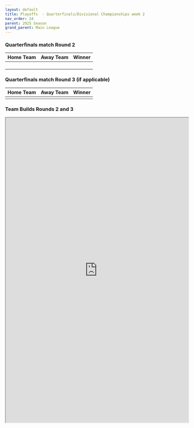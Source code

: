 ```yaml
---
layout: default
title: Playoffs  - Quarterfinals/Divisional Championships week 2
nav_order: 24
parent: 2025 Season
grand_parent: Main League
---
```


### Quarterfinals match Round 2

| Home Team    | Away Team      | Winner       |
|:-------------|:---------------|:-------------|
|       |                |       |
|       |                |      |
|        |                |        |
|  |        |  |


### Quarterfinals match Round 3 (if applicable)

| Home Team | Away Team | Winner  |
|:----------|:----------|:--------|
|   |    |  |


### Team Builds Rounds 2 and 3

<iframe width=600 height=1000 scrolling="yes"  src="https://docs.google.com/document/d/e/2PACX-1vSNdnxoHiVJx68JuCp2hV_nhtMytlEoCyzgMgAlfRJMGWUK8575iL1HQb9pGZMJk0pvLtArtLlUFCDG/pub?embedded=true"></iframe>